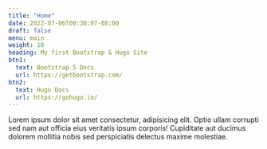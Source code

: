 ```yaml
---
title: "Home"
date: 2022-07-06T00:30:07-08:00
draft: false
menu: main
weight: 10
heading: My first Bootstrap & Hugo Site
btn1:
  text: Bootstrap 5 Docs
  url: https://getbootstrap.com/
btn2:
  text: Hugo Docs
  url: https://gohugo.io/
---
```


Lorem ipsum dolor sit amet consectetur, adipisicing elit. Optio ullam corrupti sed nam aut officia eius veritatis ipsum corporis! Cupiditate aut ducimus dolorem mollitia nobis sed perspiciatis delectus maxime molestiae.
